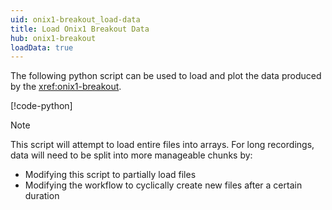 ```yaml
---
uid: onix1-breakout_load-data
title: Load Onix1 Breakout Data
hub: onix1-breakout
loadData: true
---
```


The following python script can be used to load and plot the data produced by the <xref:onix1-breakout>.

[!code-python[](../../../workflows/hubs/onix1-breakout/load-breakoutboard.py)]

> [!NOTE]
> This script will attempt to load entire files into arrays. For long recordings, data will need to
> be split into more manageable chunks by:
> - Modifying this script to partially load files
> - Modifying the workflow to cyclically create new files after a certain duration
